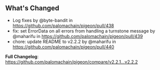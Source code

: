 ## What's Changed

* Log fixes by @byte-bandit in https://github.com/palomachain/pigeon/pull/438
* fix: set ErrorData on all errors from handling a turnstone message by @maharifu in https://github.com/palomachain/pigeon/pull/439
* chore: update README to v2.2.2 by @maharifu in https://github.com/palomachain/pigeon/pull/440


**Full Changelog**: https://github.com/palomachain/pigeon/compare/v2.2.1...v2.2.2
